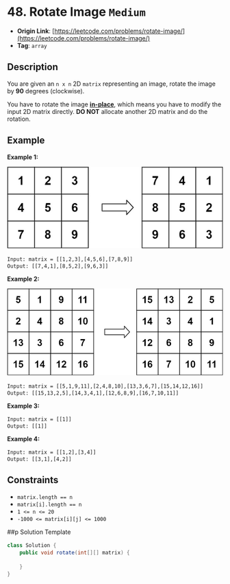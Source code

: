 # 48. Rotate Image `Medium`

- **Origin Link**: [https://leetcode.com/problems/rotate-image/](https://leetcode.com/problems/rotate-image/)
- **Tag**: `array`


## Description

You are given an `n x n` 2D `matrix` representing an image, rotate the image by **90** degrees (clockwise).

You have to rotate the image [**in-place**](https://en.wikipedia.org/wiki/In-place_algorithm), which means you have to modify the input 2D matrix directly. **DO NOT** allocate another 2D matrix and do the rotation.


## Example


**Example 1:**

![](./mat1.jpg)

```
Input: matrix = [[1,2,3],[4,5,6],[7,8,9]]
Output: [[7,4,1],[8,5,2],[9,6,3]]
```

**Example 2:**

![](./mat2.jpg)

```
Input: matrix = [[5,1,9,11],[2,4,8,10],[13,3,6,7],[15,14,12,16]]
Output: [[15,13,2,5],[14,3,4,1],[12,6,8,9],[16,7,10,11]]
```

**Example 3:**

```
Input: matrix = [[1]]
Output: [[1]]
```

**Example 4:**

```
Input: matrix = [[1,2],[3,4]]
Output: [[3,1],[4,2]]
```


## Constraints

- `matrix.length == n`
- `matrix[i].length == n`
- `1 <= n <= 20`
- `-1000 <= matrix[i][j] <= 1000`


##p Solution Template

```java
class Solution {
    public void rotate(int[][] matrix) {
        
    }
}
```

